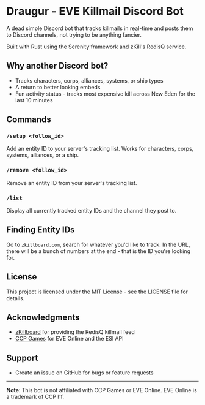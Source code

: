 
# Draugur - EVE Killmail Discord Bot

A dead simple Discord bot that tracks killmails in real-time and posts them to Discord channels, not trying to be anything fancier.

Built with Rust using the Serenity framework and zKill's RedisQ service.

## Why another Discord bot?

- Tracks characters, corps, alliances, systems, or ship types
- A return to better looking embeds
- Fun activity status - tracks most expensive kill across New Eden for the last 10 minutes

## Commands

### `/setup <follow_id>`
Add an entity ID to your server's tracking list. Works for characters, corps, systems, alliances, or a ship.

### `/remove <follow_id>`
Remove an entity ID from your server's tracking list.

### `/list`
Display all currently tracked entity IDs and the channel they post to.

## Finding Entity IDs

Go to `zkillboard.com`, search for whatever you'd like to track. In the URL, there will be a bunch of numbers at the end - that is the ID you're looking for.

## License

This project is licensed under the MIT License - see the LICENSE file for details.

## Acknowledgments

- [zKillboard](https://zkillboard.com/) for providing the RedisQ killmail feed
- [CCP Games](https://www.ccpgames.com/) for EVE Online and the ESI API

## Support

- Create an issue on GitHub for bugs or feature requests

---

**Note**: This bot is not affiliated with CCP Games or EVE Online. EVE Online is a trademark of CCP hf.
